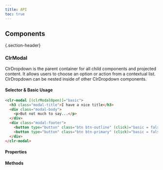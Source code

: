 ```yaml
---
title: API
toc: true
---
```


## Components

{.section-header}

### ClrModal

ClrDropdown is the parent container for all child components and projected content. It allows users to choose an option or action from a contextual list. ClrDropdown can be nested inside of other ClrDropdown components.

#### Selector & Basic Usage

```html
<clr-modal [(clrModalOpen)]="basic">
  <h3 class="modal-title">I have a nice title</h3>
  <div class="modal-body">
    <p>But not much to say...</p>
  </div>
  <div class="modal-footer">
    <button type="button" class="btn btn-outline" (click)="basic = false">Cancel</button>
    <button type="button" class="btn btn-primary" (click)="basic = false">Ok</button>
  </div>
</clr-modal>
```

#### Properties

<DocComponentApi component="ClrModal" item="bindings" />

#### Methods

<DocComponentApi component="ClrModal" item="methods" />
